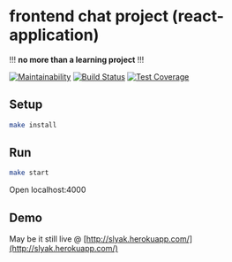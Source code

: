 # frontend chat project (react-application)
!!! **no more than a learning project** !!!

[![Maintainability](https://api.codeclimate.com/v1/badges/9d1e1f49fa50314bd967/maintainability)](https://codeclimate.com/github/1ike/project-lvl4-s223/maintainability) [![Build Status](https://travis-ci.org/1ike/project-lvl4-s223.svg?branch=master)](https://travis-ci.org/1ike/project-lvl4-s223) [![Test Coverage](https://api.codeclimate.com/v1/badges/9d1e1f49fa50314bd967/test_coverage)](https://codeclimate.com/github/1ike/project-lvl4-s223/test_coverage)


## Setup

```sh
make install
```

## Run

```sh
make start
```

Open localhost:4000

## Demo

May be it still live @ [http://slyak.herokuapp.com/](http://slyak.herokuapp.com/)
